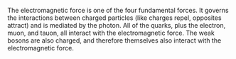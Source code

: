 The electromagnetic force is one of the four fundamental forces. It governs the interactions between charged particles (like charges repel, opposites attract) and is mediated by the photon. All of the quarks, plus the electron, muon, and tauon, all interact with the electromagnetic force. The weak bosons are also charged, and therefore themselves also interact with the electromagnetic force.